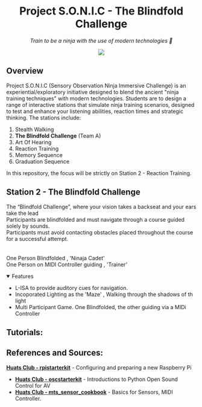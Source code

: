 <h1 align="center">
  Project S.O.N.I.C - The Blindfold Challenge
</h1>

<p align="center">
  <i align="center">Train to be a ninja with the use of modern technologies 🥷</i>
</p>

<p align="center">
  <a href="https://github.com/tl0wh/EGL314_Team-A_Project-Repository/commits/main"><img src="https://img.shields.io/github/last-commit/tl0wh/EGL314_Team-A_Project-Repository.svg?style=for-the-badge"/></a>
</p>

## Overview
Project S.O.N.I.C (Sensory Observation Ninja Immersive Challenge) is an experiential/exploratory initiative designed to blend the ancient "ninja training techniques" with modern technologies. Students are to design a range of interactive stations that simulate ninja training scenarios, designed to test and enhance your listening abilities, reaction times and strategic thinking. The stations include:
1. Stealth Walking
2. **The Blindfold Challenge** (Team A)
3. Art Of Hearing
4. Reaction Training
5. Memory Sequence
6. Graduation Sequence
<p>
  In this repository, the focus will be strictly on Station 2 - Reaction Training.
</p>

## Station 2 - The Blindfold Challenge
The “Blindfold Challenge”, where your vision takes a 
backseat and your ears take the lead<br>
Participants are blindfolded and must navigate 
through a course guided solely by sounds.<br>
Participants must avoid contacting obstacles 
placed throughout the course for a successful 
attempt.<br>
<br>
<br>
One Person  Blindfolded , 'Ninaja Cadet'<br>
One Person on MIDI Controller guiding  , 'Trainer'<br>


<details open>
<summary>
  Features
</summary>
<ul>
  <li>L-ISA to provide auditory cues for navigation.</li>
  <li>Incoporated Lighting as the 'Maze' , Walking through the shadows of th light
  <li>Multi Participant Game. One Blindfolded, the other guiding via a MIDi Controller</li>
</ul>
</details>

## Tutorials:





## References and Sources:
**[Huats Club - rpistarterkit](https://github.com/huats-club/rpistarterkit)** - Configuring and preparing a new Raspberry Pi
- **[Huats Club - oscstarterkit](https://github.com/huats-club/oscstarterkit)** - Introductions to Python Open Sound Control for AV
- **[Huats Club - mts_sensor_cookbook](https://github.com/huats-club/mts_sensor_cookbook)** - Basics for Sensors, MIDI Controller.